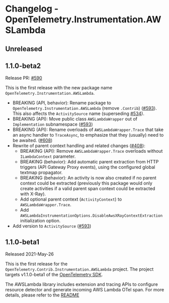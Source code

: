 # Changelog - OpenTelemetry.Instrumentation.AWSLambda

## Unreleased

## 1.1.0-beta2

Release PR: [#590](https://github.com/open-telemetry/opentelemetry-dotnet-contrib/pull/590)

This is the first release with the new package name `OpenTelemetry.Instrumentation.AWSLambda`.

* BREAKING (API, behavior): Rename package to `OpenTelemetry.Instrumentation.AWSLambda`
  (remove `.Contrib`) ([#593](https://github.com/open-telemetry/opentelemetry-dotnet-contrib/pull/593)).
  This also affects the `ActivitySource` name (superseding [#534](https://github.com/open-telemetry/opentelemetry-dotnet-contrib/pull/534)).
* BREAKING (API): Move public class `AWSLambdaWrapper` out of `Implementation` subnamespace
  ([#593](https://github.com/open-telemetry/opentelemetry-dotnet-contrib/pull/593))
* BREAKING (API): Rename overloads of `AWSLambdaWrapper.Trace` that take an async
  handler to `TraceAsync`, to emphasize that they (usually) need to be awaited.
  ([#608](https://github.com/open-telemetry/opentelemetry-dotnet-contrib/pull/608))
* Rewrite of parent context handling and related changes
  ([#408](https://github.com/open-telemetry/opentelemetry-dotnet-contrib/pull/408)):
  * BREAKING (API): Remove `AWSLambdaWrapper.Trace` overloads
    without `ILambdaContext` parameter.
  * BREAKING (behavior): Add automatic parent extraction from HTTP triggers
    (API Gateway Proxy events), using the configured global textmap propagator.
  * BREAKING (behavior): An activity is now also created if no parent context
    could be extracted (previously this package would only create activities if
    a valid parent span context could be extracted with X-Ray).
  * Add optional parent context (`ActivityContext`) to `AWSLambdaWrapper.Trace`.
  * Add `AWSLambdaInstrumentationOptions.DisableAwsXRayContextExtraction`
    initialization option.
* Add version to `ActivitySource` ([#593](https://github.com/open-telemetry/opentelemetry-dotnet-contrib/pull/593))

## 1.1.0-beta1

Released 2021-May-26

This is the first release for the `OpenTelemetry.Contrib.Instrumentation.AWSLambda`
project. The project targets v1.1.0-beta1 of the [OpenTelemetry
SDK](https://www.nuget.org/packages/OpenTelemetry/).

The AWSLambda library includes extension and tracing APIs to configure resource detector
and generate incoming AWS Lambda OTel span. For more details, please refer to the
[README](https://github.com/open-telemetry/opentelemetry-dotnet-contrib/blob/Instrumentation.AWSLambda-1.1.0-beta1/src/OpenTelemetry.Contrib.Instrumentation.AWSLambda/README.md)
